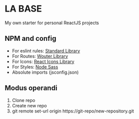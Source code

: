# LA BASE

My own starter for personal ReactJS projects

## NPM and config

- For eslint rules: [Standard Library](https://www.npmjs.com/package/standard)
- For Routes: [Wouter Library](https://www.npmjs.com/package/wouter)
- For Icons: [React Icons Library](https://react-icons.github.io/react-icons/)
- For Styles: [Node Sass](https://www.npmjs.com/package/node-sass)
- Absolute imports (jsconfig.json)

## Modus operandi

1. Clone repo
2. Create new repo
3. git remote set-url origin https://git-repo/new-repository.git
